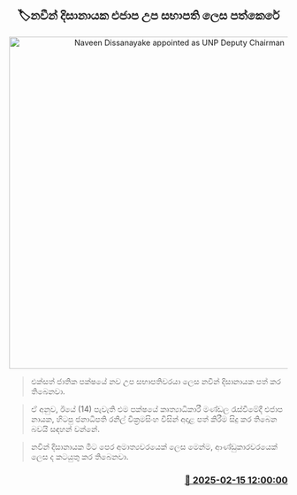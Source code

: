 <p align='center'><b><h2 align='center' title='Naveen Dissanayake appointed as UNP Deputy Chairman'>🏷නවීන් දිසානායක එජාප උප සභාපති ලෙස පත්කෙරේ</h2></b></p>
<p align='center'><img src='https://helakuru.sgp1.cdn.digitaloceanspaces.com/esana/images/lib/1611655756naveen-es-archived.jpg' width='600' alt='Naveen Dissanayake appointed as UNP Deputy Chairman'></p>

> එක්සත් ජාතික පක්ෂයේ නව උප සභාපතිවරයා ලෙස නවීන් දිසානායක පත් කර තිබෙනවා.

> ඒ අනුව, ඊයේ (14) පැවැති එම පක්ෂයේ කෘත්‍යාධිකාරී මණ්ඩල රැස්වීමේදී එජාප නායක, හිටපු ජනාධිපති රනිල් වික්‍රමසිංහ විසින් අදාළ පත් කිරීම සිදු කර තිබෙන බවයි සඳහන් වන්නේ.

> නවීන් දිසානායක මීට පෙර අමාත්‍යවරයෙක් ලෙස මෙන්ම, ආණ්ඩුකාරවරයෙක් ලෙස ද කටයුතු කර තිබෙනවා.



<h3 align='right'><a href='https://www.helakuru.lk/esana/p/107482/'>📅 2025-02-15 12:00:00</a></h3>
